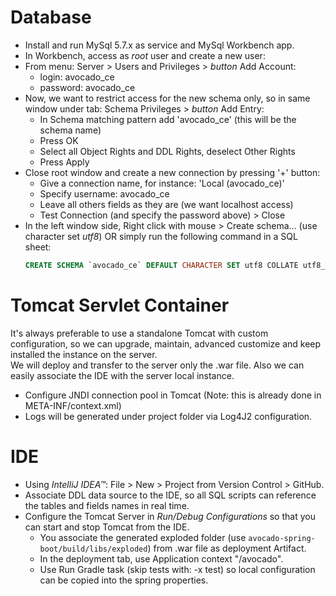 # Database
- Install and run MySql 5.7.x as service and MySql Workbench app.
- In Workbench, access as _root_ user and create a new user:
- From menu: Server > Users and Privileges > _button_ Add Account:
  - login: avocado_ce
  - password: avocado_ce
- Now, we want to restrict access for the new schema only, so in same window under tab: Schema Privileges > _button_ Add Entry:
  - In Schema matching pattern add 'avocado_ce' (this will be the schema name)
  - Press OK
  - Select all Object Rights and DDL Rights, deselect Other Rights
  - Press Apply
- Close root window and create a new connection by pressing '+' button:
  - Give a connection name, for instance: 'Local (avocado_ce)'
  - Specify username: avocado_ce
  - Leave all others fields as they are (we want localhost access)
  - Test Connection (and specify the password above) > Close
- In the left window side, Right click with mouse > Create schema... (use character set _utf8_) OR simply run the following command in a SQL sheet:
  ``` sql
  CREATE SCHEMA `avocado_ce` DEFAULT CHARACTER SET utf8 COLLATE utf8_bin;
  ```

# Tomcat Servlet Container
It's always preferable to use a standalone Tomcat with custom configuration, so we can upgrade, maintain, advanced customize and keep installed the instance on the server.<br>
We will deploy and transfer to the server only the .war file. Also we can easily associate the IDE with the server local instance.

- Configure JNDI connection pool in Tomcat (Note: this is already done in META-INF/context.xml)
- Logs will be generated under project folder via Log4J2 configuration.

# IDE
- Using _IntelliJ IDEA™_: File > New > Project from Version Control > GitHub.
- Associate DDL data source to the IDE, so all SQL scripts can reference the tables and fields names in real time.
- Configure the Tomcat Server in _Run/Debug Configurations_ so that you can start and stop Tomcat from the IDE.
  - You associate the generated exploded folder (use `avocado-spring-boot/build/libs/exploded`) from .war file as deployment Artifact.
  - In the deployment tab, use Application context "/avocado".
  - Use Run Gradle task (skip tests with: -x test) so local configuration can be copied into the spring properties.